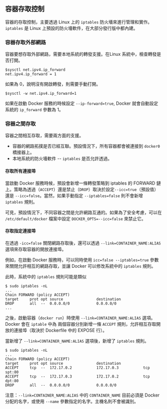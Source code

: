 ## 容器存取控制
容器的存取控制，主要透過 Linux 上的 `iptables` 防火墻來進行管理和實作。`iptables` 是 Linux 上預設的防火墻軟件，在大部分發行版中都內建。

### 容器存取外部網路
容器要想存取外部網路，需要本地系統的轉發支援。在Linux 系統中，檢查轉發是否打開。

```
$sysctl net.ipv4.ip_forward
net.ipv4.ip_forward = 1
```
如果為 0，說明沒有開啟轉發，則需要手動打開。
```
$sysctl -w net.ipv4.ip_forward=1
```
如果在啟動 Docker 服務的時候設定 `--ip-forward=true`, Docker 就會自動設定系統的 `ip_forward` 參數為 1。

### 容器之間存取
容器之間相互存取，需要兩方面的支援。
* 容器的網路拓撲是否已經互聯。預設情況下，所有容器都會被連接到 `docker0` 橋接器上。
* 本地系統的防火墻軟件 -- `iptables` 是否允許透過。

#### 存取所有連接埠
當啟動 Docker 服務時候，預設會新增一條轉發策略到 iptables 的 FORWARD 鏈上。策略為透過（`ACCEPT`）還是禁止（`DROP`）取決於設定`--icc=true`（預設值）還是 `--icc=false`。當然，如果手動指定 `--iptables=false` 則不會新增 `iptables` 規則。

可見，預設情況下，不同容器之間是允許網路互通的。如果為了安全考慮，可以在 `/etc/default/docker` 檔案中設定 `DOCKER_OPTS=--icc=false` 來禁止它。

#### 存取指定連接埠
在透過 `-icc=false` 關閉網路存取後，還可以透過 `--link=CONTAINER_NAME:ALIAS` 選項來存取容器的開放連接埠。

例如，在啟動 Docker 服務時，可以同時使用 `icc=false --iptables=true` 參數來關閉允許相互的網路存取，並讓 Docker 可以修改系統中的 `iptables` 規則。

此時，系統中的 `iptables` 規則可能是類似
```
$ sudo iptables -nL
...
Chain FORWARD (policy ACCEPT)
target     prot opt source               destination
DROP       all  --  0.0.0.0/0            0.0.0.0/0
...
```

之後，啟動容器（`docker run`）時使用 `--link=CONTAINER_NAME:ALIAS` 選項。Docker 會在 `iptable` 中為 兩個容器分別新增一條 `ACCEPT` 規則，允許相互存取開放的連接埠（取決於 Dockerfile 中的 EXPOSE 行）。

當新增了 `--link=CONTAINER_NAME:ALIAS` 選項後，新增了 `iptables` 規則。
```
$ sudo iptables -nL
...
Chain FORWARD (policy ACCEPT)
target     prot opt source               destination
ACCEPT     tcp  --  172.17.0.2           172.17.0.3           tcp spt:80
ACCEPT     tcp  --  172.17.0.3           172.17.0.2           tcp dpt:80
DROP       all  --  0.0.0.0/0            0.0.0.0/0
```

注意：`--link=CONTAINER_NAME:ALIAS` 中的 `CONTAINER_NAME` 目前必須是 Docker 分配的名字，或使用 `--name` 參數指定的名字。主機名則不會被識別。
